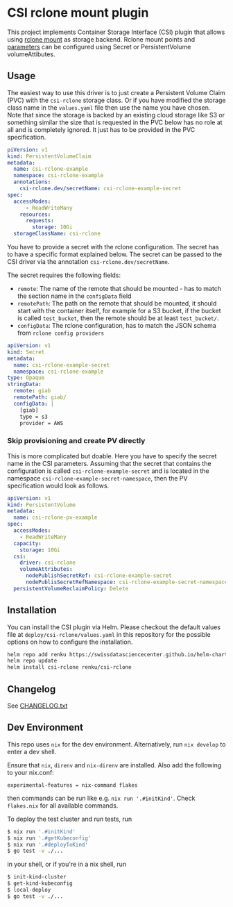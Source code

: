 
# CSI rclone mount plugin

This project implements Container Storage Interface (CSI) plugin that allows using [rclone mount](https://rclone.org/) as storage backend. Rclone mount points and [parameters](https://rclone.org/commands/rclone_mount/) can be configured using Secret or PersistentVolume volumeAttibutes. 

## Usage

The easiest way to use this driver is to just create a Persistent Volume Claim (PVC) with the `csi-rclone`
storage class. Or if you have modified the storage class name in the `values.yaml` file then use the name you have chosen.
Note that since the storage is backed by an existing cloud storage like S3 or something similar the size 
that is requested in the PVC below has no role at all and is completely ignored. It just has to be provided in the PVC specification.

```yaml
piVersion: v1
kind: PersistentVolumeClaim
metadata:
  name: csi-rclone-example
  namespace: csi-rclone-example
  annotations:
    csi-rclone.dev/secretName: csi-rclone-example-secret
spec:
  accessModes:
      - ReadWriteMany
    resources:
      requests:
        storage: 10Gi
  storageClassName: csi-rclone
```

You have to provide a secret with the rclone configuration. The secret has to have a specific format explained below.
The secret can be passed to the CSI driver via the annotation `csi-rclone.dev/secretName`.

The secret requires the following fields:
- `remote`: The name of the remote that should be mounted - has to match the section name in the `configData` field
- `remotePath`: The path on the remote that should be mounted, it should start with the container itself, for example
  for a S3 bucket, if the bucket is called `test_bucket`, then the remote should be at least `test_bucket/`.
- `configData`: The rclone configuration, has to match the JSON schema from `rclone config providers`

```yaml
apiVersion: v1
kind: Secret
metadata:
  name: csi-rclone-example-secret
  namespace: csi-rclone-example
type: Opaque
stringData:
  remote: giab
  remotePath: giab/
  configData: |
    [giab]
    type = s3
    provider = AWS

```

### Skip provisioning and create PV directly

This is more complicated but doable. Here you have to specify the secret name in the CSI parameters.
Assuming that the secret that contains the configuration is called `csi-rclone-example-secret` and 
is located in the namespace `csi-rclone-example-secret-namespace`, then the PV specification would look as follows.

```yaml
apiVersion: v1
kind: PersistentVolume
metadata:
  name: csi-rclone-pv-example
spec:
  accessModes:
    - ReadWriteMany
  capacity:
    storage: 10Gi
  csi:
    driver: csi-rclone
    volumeAttributes:
      nodePublishSecretRef: csi-rclone-example-secret
      nodePublisSecretRefNamespace: csi-rclone-example-secret-namespace
  persistentVolumeReclaimPolicy: Delete
```

## Installation

You can install the CSI plugin via Helm. Please checkout the default values file at `deploy/csi-rclone/values.yaml`
in this repository for the possible options on how to configure the installation.

```bash
helm repo add renku https://swissdatasciencecenter.github.io/helm-charts
helm repo update
helm install csi-rclone renku/csi-rclone
```

## Changelog

See [CHANGELOG.txt](CHANGELOG.txt)

## Dev Environment
This repo uses `nix` for the dev environment. Alternatively, run `nix develop` to enter a dev shell.

Ensure that `nix`, `direnv` and `nix-direnv` are installed.
Also add the following to your nix.conf:
```
experimental-features = nix-command flakes
```
then commands can be run like e.g. `nix run '.#initKind'`. Check `flakes.nix` 
for all available commands.

To deploy the test cluster and run tests, run 
```bash
$ nix run '.#initKind'
$ nix run '.#getKubeconfig'
$ nix run '.#deployToKind'
$ go test -v ./...
```
in your shell, or if you're in a nix shell, run
```bash
$ init-kind-cluster
$ get-kind-kubeconfig
$ local-deploy
$ go test -v ./...
```
